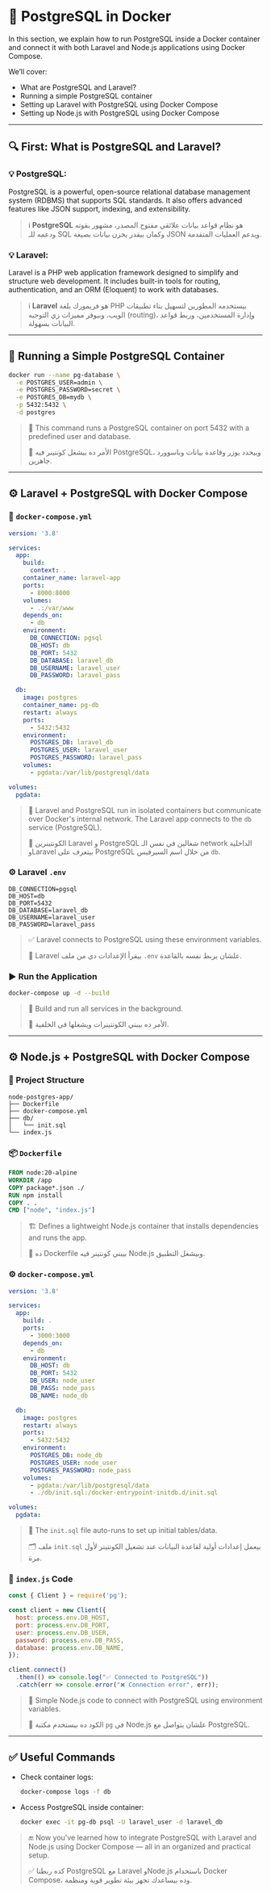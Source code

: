 # 🐘 PostgreSQL in Docker

In this section, we explain how to run PostgreSQL inside a Docker container and connect it with both Laravel and Node.js applications using Docker Compose.

We’ll cover:
- What are PostgreSQL and Laravel?
- Running a simple PostgreSQL container
- Setting up Laravel with PostgreSQL using Docker Compose
- Setting up Node.js with PostgreSQL using Docker Compose


---

## 🔍 First: What is PostgreSQL and Laravel?

### 💡 PostgreSQL:
PostgreSQL is a powerful, open-source relational database management system (RDBMS) that supports SQL standards. It also offers advanced features like JSON support, indexing, and extensibility.

> ℹ️ **PostgreSQL** هو نظام قواعد بيانات علائقي مفتوح المصدر، مشهور بقوته ودعمه للـ SQL وكمان بيقدر يخزن بيانات بصيغة JSON ويدعم العمليات المتقدمة.

### 💡 Laravel:
Laravel is a PHP web application framework designed to simplify and structure web development. It includes built-in tools for routing, authentication, and an ORM (Eloquent) to work with databases.

> ℹ️ **Laravel** هو فريمورك بلغة PHP بيستخدمه المطورين لتسهيل بناء تطبيقات الويب، وبيوفر مميزات زي التوجيه (routing)، وإدارة المستخدمين، وربط قواعد البيانات بسهولة.

---

## 🔹 Running a Simple PostgreSQL Container

```bash
docker run --name pg-database \
  -e POSTGRES_USER=admin \
  -e POSTGRES_PASSWORD=secret \
  -e POSTGRES_DB=mydb \
  -p 5432:5432 \
  -d postgres
```

> 📝 This command runs a PostgreSQL container on port 5432 with a predefined user and database.
> 
> 📌 الأمر ده بيشغل كونتينر فيه PostgreSQL، وبيحدد يوزر وقاعدة بيانات وباسوورد جاهزين.

---

## ⚙️ Laravel + PostgreSQL with Docker Compose

### 📁 `docker-compose.yml`

```yaml
version: '3.8'

services:
  app:
    build:
      context: .
    container_name: laravel-app
    ports:
      - 8000:8000
    volumes:
      - .:/var/www
    depends_on:
      - db
    environment:
      DB_CONNECTION: pgsql
      DB_HOST: db
      DB_PORT: 5432
      DB_DATABASE: laravel_db
      DB_USERNAME: laravel_user
      DB_PASSWORD: laravel_pass

  db:
    image: postgres
    container_name: pg-db
    restart: always
    ports:
      - 5432:5432
    environment:
      POSTGRES_DB: laravel_db
      POSTGRES_USER: laravel_user
      POSTGRES_PASSWORD: laravel_pass
    volumes:
      - pgdata:/var/lib/postgresql/data

volumes:
  pgdata:
```

> 📌 Laravel and PostgreSQL run in isolated containers but communicate over Docker's internal network. The Laravel app connects to the `db` service (PostgreSQL).
> 
> 🔁 الكونتينرين Laravel و PostgreSQL شغالين في نفس الـ network الداخلية وLaravel بيتعرف على PostgreSQL من خلال اسم السيرفيس `db`.

### ⚙️ Laravel `.env`

```env
DB_CONNECTION=pgsql
DB_HOST=db
DB_PORT=5432
DB_DATABASE=laravel_db
DB_USERNAME=laravel_user
DB_PASSWORD=laravel_pass
```

> ✅ Laravel connects to PostgreSQL using these environment variables.
> 
> 📌 Laravel بيقرأ الإعدادات دي من ملف `.env` علشان يربط نفسه بالقاعدة.

### ▶️ Run the Application

```bash
docker-compose up -d --build
```

> 🚀 Build and run all services in the background.
> 
> 🧱 الأمر ده بيبني الكونتينرات ويشغلها في الخلفية.

---

## ⚙️ Node.js + PostgreSQL with Docker Compose

### 📁 Project Structure

```
node-postgres-app/
├── Dockerfile
├── docker-compose.yml
├── db/
│   └── init.sql
└── index.js
```

### 📦 `Dockerfile`

```Dockerfile
FROM node:20-alpine
WORKDIR /app
COPY package*.json ./
RUN npm install
COPY . .
CMD ["node", "index.js"]
```

> 🏗️ Defines a lightweight Node.js container that installs dependencies and runs the app.
> 
> 📌 ده Dockerfile بيبني كونتينر فيه Node.js وبيشغل التطبيق.

### ⚙️ `docker-compose.yml`

```yaml
version: '3.8'

services:
  app:
    build: .
    ports:
      - 3000:3000
    depends_on:
      - db
    environment:
      DB_HOST: db
      DB_PORT: 5432
      DB_USER: node_user
      DB_PASS: node_pass
      DB_NAME: node_db

  db:
    image: postgres
    restart: always
    ports:
      - 5432:5432
    environment:
      POSTGRES_DB: node_db
      POSTGRES_USER: node_user
      POSTGRES_PASSWORD: node_pass
    volumes:
      - pgdata:/var/lib/postgresql/data
      - ./db/init.sql:/docker-entrypoint-initdb.d/init.sql

volumes:
  pgdata:
```

> 📄 The `init.sql` file auto-runs to set up initial tables/data.
> 
> 🗂️ ملف `init.sql` بيعمل إعدادات أولية لقاعدة البيانات عند تشغيل الكونتينر لأول مرة.

### 📄 `index.js` Code

```js
const { Client } = require('pg');

const client = new Client({
  host: process.env.DB_HOST,
  port: process.env.DB_PORT,
  user: process.env.DB_USER,
  password: process.env.DB_PASS,
  database: process.env.DB_NAME,
});

client.connect()
  .then(() => console.log("✅ Connected to PostgreSQL"))
  .catch(err => console.error("❌ Connection error", err));
```

> 📌 Simple Node.js code to connect with PostgreSQL using environment variables.
> 
> 📜 الكود ده بيستخدم مكتبة `pg` في Node.js علشان يتواصل مع PostgreSQL.

---

## ✅ Useful Commands

- Check container logs:
  ```bash
  docker-compose logs -f db
  ```

- Access PostgreSQL inside container:
  ```bash
  docker exec -it pg-db psql -U laravel_user -d laravel_db
  ```

> 🔚 Now you've learned how to integrate PostgreSQL with Laravel and Node.js using Docker Compose — all in an organized and practical setup.
> 
> ✅ كده ربطنا PostgreSQL مع Laravel وNode.js باستخدام Docker Compose، وده بيساعدك تجهز بيئة تطوير قوية ومنظمة.
